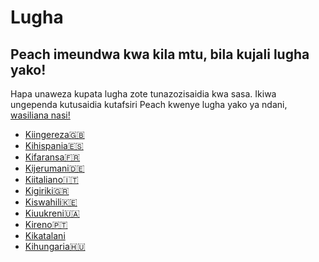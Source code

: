 # Lugha
## Peach imeundwa kwa kila mtu, bila kujali lugha yako!

Hapa unaweza kupata lugha zote tunazozisaidia kwa sasa.
Ikiwa ungependa kutusaidia kutafsiri Peach kwenye lugha yako ya ndani, [wasiliana nasi!](mailto:hello@peachbitcoin.com)

- [Kiingereza🇬🇧](/)
- [Kihispania🇪🇸](/es)
- [Kifaransa🇫🇷](/fr)
- [Kijerumani🇩🇪](/de)
- [Kiitaliano🇮🇹](/it)
- [Kigiriki🇬🇷](/el)
- [Kiswahili🇰🇪](/sw)
- [Kiuukreni🇺🇦](/uk)
- [Kireno🇵🇹](/pt)
- [Kikatalani](/ca)
- [Kihungaria🇭🇺](/hu)

